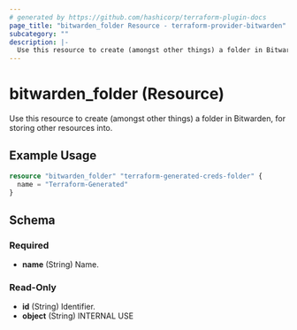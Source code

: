 ```yaml
---
# generated by https://github.com/hashicorp/terraform-plugin-docs
page_title: "bitwarden_folder Resource - terraform-provider-bitwarden"
subcategory: ""
description: |-
  Use this resource to create (amongst other things) a folder in Bitwarden, for storing other resources into.
---
```


# bitwarden_folder (Resource)

Use this resource to create (amongst other things) a folder in Bitwarden, for storing other resources into.

## Example Usage

```terraform
resource "bitwarden_folder" "terraform-generated-creds-folder" {
  name = "Terraform-Generated"
}
```

<!-- schema generated by tfplugindocs -->
## Schema

### Required

- **name** (String) Name.

### Read-Only

- **id** (String) Identifier.
- **object** (String) INTERNAL USE


